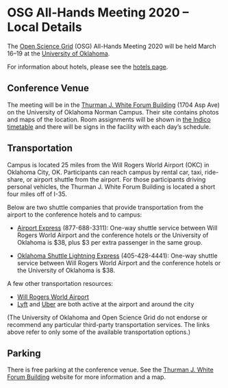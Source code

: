 # OSG All-Hands Meeting 2020 &ndash; Local Details

The [Open Science Grid](https://www.opensciencegrid.org) (OSG)
All-Hands Meeting 2020 will be held March 16&ndash;19 at the
[University of Oklahoma](https://www.ou.edu/).

For information about hotels, please see the [hotels page](/2020/hotels.md).

## Conference Venue

The meeting will be in the
[Thurman J. White Forum Building](https://pacs.ou.edu/about/conference-services/location/)
(1704 Asp Ave) on the University of Oklahoma Norman Campus.  Their site contains
photos and maps of the location.  Room assignments will be shown in
[the Indico timetable](https://indico.fnal.gov/event/22127/timetable/) and there
will be signs in the facility with each day&rsquo;s schedule.

## Transportation

Campus is located 25 miles from the Will Rogers World Airport (OKC) in Oklahoma
City, OK.  Participants can reach campus by rental car, taxi, ride-share, or
airport shuttle from the airport.  For those participants driving personal
vehicles, the Thurman J. White Forum Building is located a short four miles off
of I-35.

Below are two shuttle companies that provide transportation from the airport to
the conference hotels and to campus:

* [Airport Express](https://www.airportexpressokc.com) (877-688-3311): One-way
  shuttle service between Will Rogers World Airport and the conference hotels or
  the University of Oklahoma is $38, plus $3 per extra passenger in the same
  group.

* [Oklahoma Shuttle Lightning Express](https://www.airportshuttles.com/okcairport.php)
  (405-428-4441): One-way shuttle service between Will Rogers World Airport and
  the conference hotels or the University of Oklahoma is $38.

A few other transportation resources:

* [Will Rogers World Airport](https://flyokc.com)
* [Lyft](https://www.lyft.com/rider/airports/okc) and
  [Uber](https://www.uber.com/global/en/airports/okc/) are both active at the
  airport and around the city

(The University of Oklahoma and Open Science Grid do not endorse or recommend
any particular third-party transportation services.  The links above refer to
only some of the available transportation options.)

## Parking

There is free parking at the conference venue.  See the
[Thurman J. White Forum Building](https://pacs.ou.edu/about/conference-services/location/)
website for more information and a map.
